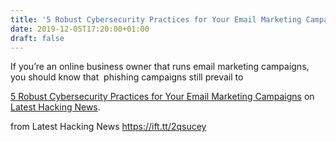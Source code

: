 ```yaml
---
title: '5 Robust Cybersecurity Practices for Your Email Marketing Campaigns'
date: 2019-12-05T17:20:00+01:00
draft: false
---
```


If you’re an online business owner that runs email marketing campaigns, you should know that  phishing campaigns still prevail to

[5 Robust Cybersecurity Practices for Your Email Marketing Campaigns](https://latesthackingnews.com/2019/12/05/5-robust-cybersecurity-practices-for-your-email-marketing-campaigns/) on [Latest Hacking News](https://latesthackingnews.com).

  
  
from Latest Hacking News https://ift.tt/2qsucey